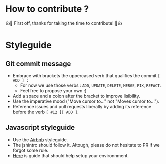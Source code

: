 # How to contribute ?

:+1::tada: First off, thanks for taking the time to contribute! :tada::+1:

# Styleguide

## Git commit message

* Embrace with brackets the uppercased verb that qualifies the commit `[ ADD ] : `
  * For now we use those verbs : `ADD`, `UPDATE`, `DELETE`, `MERGE`, `FIX`, `REFACT`. 
  * Feel free to propose your own :)
* Add a space and a colon after the bracket to improve lisibility.
* Use the imperative mood ("Move cursor to..." not "Moves cursor to...").
* Reference issues and pull requests liberally by adding its reference before the verb `[ #12 ][ ADD ]`.

## Javascript styleguide

* Use the [Airbnb](https://github.com/airbnb/javascript) styleguide.
* The jshintrc should follow it. Altough, please do not hesitate to PR if we forgot some rule.
* [Here](https://www.themarketingtechnologist.co/how-to-get-airbnbs-javascript-code-style-working-in-webstorm/) is guide that should help setup your environnment.

